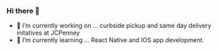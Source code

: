 ### Hi there 👋

- 🔭 I’m currently working on ...
   curbside pickup and same day delivery initatives at JCPenney
- 🌱 I’m currently learning ...
  React Native and IOS app development.
